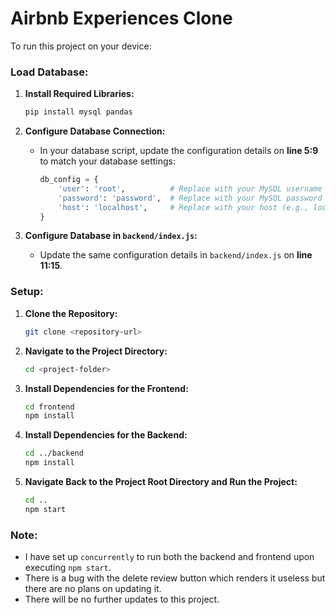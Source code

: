 # Airbnb Experiences Clone

To run this project on your device:

### Load Database:
1. **Install Required Libraries:**
   ```python
   pip install mysql pandas
   ```

2. **Configure Database Connection:**
   - In your database script, update the configuration details on **line 5:9** to match your database settings:
     ```python
     db_config = {
         'user': 'root',          # Replace with your MySQL username
         'password': 'password',  # Replace with your MySQL password
         'host': 'localhost',     # Replace with your host (e.g., localhost)
     }
     ```

3. **Configure Database in `backend/index.js`:**
   - Update the same configuration details in `backend/index.js` on **line 11:15**.

### Setup:
1. **Clone the Repository:**
   ```bash
   git clone <repository-url>
   ```

2. **Navigate to the Project Directory:**
   ```bash
   cd <project-folder>
   ```

3. **Install Dependencies for the Frontend:**
   ```bash
   cd frontend
   npm install
   ```

4. **Install Dependencies for the Backend:**
   ```bash
   cd ../backend
   npm install
   ```

5. **Navigate Back to the Project Root Directory and Run the Project:**
   ```bash
   cd ..
   npm start
   ```

### Note:
* I have set up `concurrently` to run both the backend and frontend upon executing `npm start`.
* There is a bug with the delete review button which renders it useless but there are no plans on updating it.
* There will be no further updates to this project.

